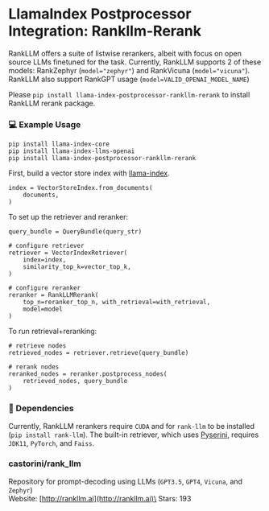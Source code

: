 # LlamaIndex Postprocessor Integration: Rankllm-Rerank

RankLLM offers a suite of listwise rerankers, albeit with focus on open source LLMs finetuned for the task. Currently, RankLLM supports 2 of these models: RankZephyr (`model="zephyr"`) and RankVicuna (`model="vicuna"`). RankLLM also support RankGPT usage (`model=VALID_OPENAI_MODEL_NAME`)

Please `pip install llama-index-postprocessor-rankllm-rerank` to install RankLLM rerank package.

### 💻 Example Usage

```
pip install llama-index-core
pip install llama-index-llms-openai
pip install llama-index-postprocessor-rankllm-rerank
```

First, build a vector store index with [llama-index](https://pypi.org/project/llama-index/).

```
index = VectorStoreIndex.from_documents(
    documents,
)
```

To set up the retriever and reranker:

```
query_bundle = QueryBundle(query_str)

# configure retriever
retriever = VectorIndexRetriever(
    index=index,
    similarity_top_k=vector_top_k,
)

# configure reranker
reranker = RankLLMRerank(
    top_n=reranker_top_n, with_retrieval=with_retrieval,
    model=model
)
```

To run retrieval+reranking:

```
# retrieve nodes
retrieved_nodes = retriever.retrieve(query_bundle)

# rerank nodes
reranked_nodes = reranker.postprocess_nodes(
    retrieved_nodes, query_bundle
)
```

### 🔧 Dependencies

Currently, RankLLM rerankers require `CUDA` and for `rank-llm` to be installed (`pip install rank-llm`). The built-in retriever, which uses [Pyserini](https://github.com/castorini/pyserini), requires `JDK11`, `PyTorch`, and `Faiss`.

### castorini/rank_llm

Repository for prompt-decoding using LLMs (`GPT3.5`, `GPT4`, `Vicuna`, and `Zephyr`)\
Website: [http://rankllm.ai](http://rankllm.ai)\
Stars: 193
